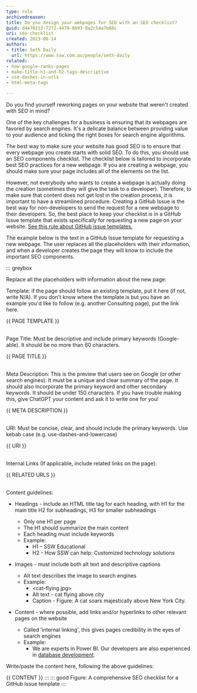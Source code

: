 ```yaml
---
type: rule
archivedreason:
title: Do you design your webpages for SEO with an SEO checklist?
guid: d4e70213-7272-4470-8b93-8a2c54a7b60c
uri: seo-checklist
created: 2023-06-14
authors:
- title: Seth Daily
  url: https://www.ssw.com.au/people/seth-daily
related:
- how-google-ranks-pages
- make-title-h1-and-h2-tags-descriptive
- use-dashes-in-urls
- html-meta-tags

---
```


Do you find yourself reworking pages on your website that weren't created with SEO in mind?

One of the key challenges for a business is ensuring that its webpages are favored by search engines. It's a delicate balance between providing value to your audience and ticking the right boxes for search engine algorithms.

The best way to make sure your website has good SEO is to ensure that every webpage you create starts with solid SEO. To do this, you should use an SEO components checklist. The checklist below is tailored to incorporate best SEO practices for a new webpage. If you are creating a webpage, you should make sure your page includes all of the elements on the list.

However, not everybody who wants to create a webpage is actually doing the creation (sometimes they will give the task to a developer). Therefore, to make sure that content does not get lost in the creation process, it is important to have a streamlined procedure. Creating a GitHub Issue is the best way for non-developers to send the request for a new webpage to their developers. So, the best place to keep your checklist is in a GitHub Issue template that exists specifically for requesting a new page on your website. [See this rule about GitHub issue templates.](/github-issue-templates/)

The example below is the text in a GitHub Issue template for requesting a new webpage. The user replaces all the placeholders with their information, and when a developer creates the page they will know to include the important SEO components.

<!--endintro-->


::: greybox

Replace all the placeholders with information about the new page:

Template: if the page should follow an existing template, put it here (if not, write N/A). If you don't know where the template is but you have an example you'd like to follow (e.g. another Consulting page), put the link here.

{{ PAGE TEMPLATE }}<br><br>

Page Title: Must be descriptive and include primary keywords (Google-able). It should be no more than 60 characters.

{{ PAGE TITLE }}<br><br>

Meta Description: This is the preview that users see on Google (or other search engines). It must be a unique and clear summary of the page. It should also incorporate the primary keyword and other secondary keywords. It should be under 150 characters. If you have trouble making this, give ChatGPT your content and ask it to write one for you!

{{ META DESCRIPTION }}<br><br>

URI: Must be concise, clear, and should include the primary keywords. Use kebab case (e.g. use-dashes-and-lowercase)

{{ URI }}<br><br>

Internal Links (If applicable, include related links on the page):

{{ RELATED URLS }}<br><br>

Content guidelines:

* Headings - include an HTML title tag for each heading, with H1 for the main title H2 for subheadings, H3 for smaller subheadings

   * Only one H1 per page
   * The H1 should summarize the main content
   * Each heading must include keywords
   * Example:
      * H1 – SSW Educational
      * H2 - How SSW can help: Customized technology solutions

* Images - must include both alt text and descriptive captions
   * Alt text describes the image to search engines
   * Example:
      * <cat-flying.jpg>
      * Alt text - cat flying above city
      * Caption - Figure: A cat soars majestically above New York City.

* Content - where possible, add links and/or hyperlinks to other relevant pages on the website
   * Called 'internal linking', this gives pages credibility in the eyes of search engines
   * Example:
      * We are experts in Power BI. Our developers are also experienced in [database development](https://www.ssw.com.au/consulting/database-development).

Write/paste the content here, following the above guidelines:

{{ CONTENT }}
:::
::: good
Figure: A comprehensive SEO checklist for a GitHub Issue template
:::
